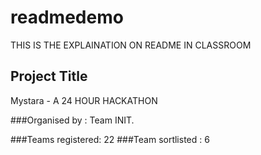 # readmedemo
THIS IS THE EXPLAINATION ON README IN CLASSROOM 
## Project Title
Mystara - A 24 HOUR HACKATHON

###Organised by : 
Team INIT.

###Teams registered:
22
###Team sortlisted : 
6
